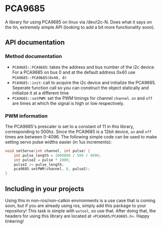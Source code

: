 # PCA9685
A library for using PCA9685 on linux via /dev/i2c-N. Does what it says on the tin, extremely simple API (looking to add a bit more functionality soon).

## API documentation

### Method documentation

- `PCA9685::PCA9685`: takes the address and bus number of the i2c device. For a PCA9685 on bus 0 and at the default address 0x40 use `PCA9685::PCA9685(0x40, 0)`
- `PCA9685::init`: call to acquire the i2c device and initialize the PCA9685. Seperate function call so you can construct the object statically and initialize it at a different time
- `PCA9685::setPWM`: set the PWM timings for channel `channel`. `on` and `off` are times at which the signal is high or low respectively.

### PWM information

The PCA9685's prescaler is set to a constant of 11 in this library, corresponding to 500hz. Since the PCA9685 is a 12bit device, `on` and `off` times are between 0-4096.
The following simple code can be used to make setting servo pulse widths easier (in 1us increments):

```c++
void setServo(int channel, int pulse) {
    int pulse_length = 1000000 / 500 / 4096;
    int pulse2 = pulse * 1000;
    pulse2 /= pulse_length;
    pca9685.setPWM(channel, 0, pulse2);
}
```

## Including in your projects

Using this in non-ros/non-catkin environments is a use case that is coming soon, but if you are already using ros, simply add this package to
your repository! This task is simple with `wstool`, so use that. After doing that, the headers for using this library are located at `<PCA9685/PCA9685.h>`. Happy tinkering!
